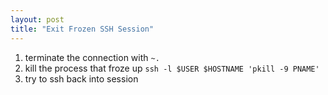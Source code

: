 ```yaml
---
layout: post
title: "Exit Frozen SSH Session"
---
```

1. terminate the connection with `~.`
2. kill the process that froze up `ssh -l $USER $HOSTNAME 'pkill -9 PNAME'`
3. try to ssh back into session
